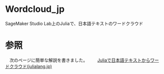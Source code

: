 # Wordcloud_jp
SageMaker Studio Lab上のJuliaで、日本語テキストのワードクラウド

# 参照
　次のページに簡単な解説を書きました。
　　[Juliaで日本語テキストからワードクラウド(julialang.jp)](https://julialang.jp/2022/05/28/wordcloud/)
